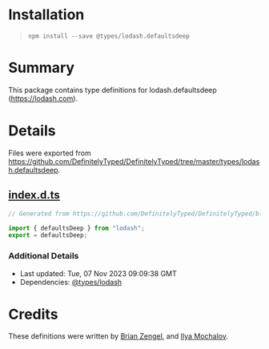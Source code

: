 # Installation
> `npm install --save @types/lodash.defaultsdeep`

# Summary
This package contains type definitions for lodash.defaultsdeep (https://lodash.com).

# Details
Files were exported from https://github.com/DefinitelyTyped/DefinitelyTyped/tree/master/types/lodash.defaultsdeep.
## [index.d.ts](https://github.com/DefinitelyTyped/DefinitelyTyped/tree/master/types/lodash.defaultsdeep/index.d.ts)
````ts
// Generated from https://github.com/DefinitelyTyped/DefinitelyTyped/blob/master/types/lodash/scripts/generate-modules.ts

import { defaultsDeep } from "lodash";
export = defaultsDeep;

````

### Additional Details
 * Last updated: Tue, 07 Nov 2023 09:09:38 GMT
 * Dependencies: [@types/lodash](https://npmjs.com/package/@types/lodash)

# Credits
These definitions were written by [Brian Zengel](https://github.com/bczengel), and [Ilya Mochalov](https://github.com/chrootsu).
